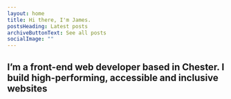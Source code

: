 ```yaml
---
layout: home
title: Hi there, I'm James.
postsHeading: Latest posts
archiveButtonText: See all posts
socialImage: ""
---
```

<!--StartFragment-->

## I’m a front-end web developer based in Chester. I build high-performing, accessible and inclusive websites

<!--EndFragment-->